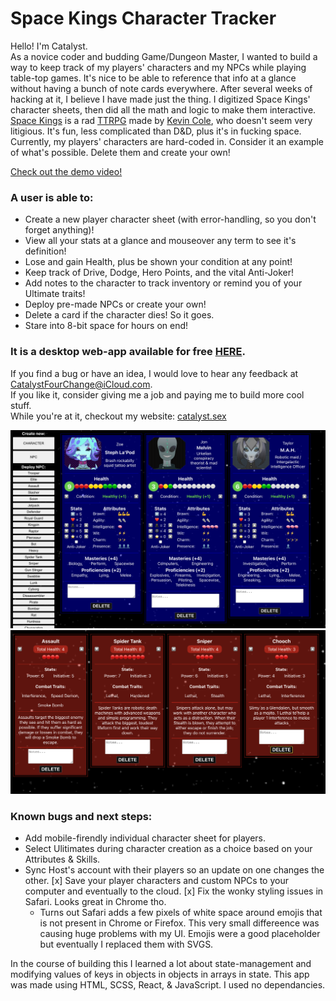 # Space Kings Character Tracker

Hello! I'm Catalyst.  
As a novice coder and budding Game/Dungeon Master, I wanted to build a way to keep track of my players' characters and my NPCs while playing table-top games. It's nice to be able to reference that info at a glance without having a bunch of note cards everywhere. After several weeks of hacking at it, I believe I have made just the thing.
I digitized Space Kings' character sheets, then did all the math and logic to make them interactive. [Space Kings](https://supertry.itch.io/spacekings) is a rad [TTRPG](https://en.wikipedia.org/wiki/Tabletop_role-playing_game) made by [Kevin Cole](https://supertry.itch.io), who doesn't seem very litigious. It's fun, less complicated than D&D, plus it's in fucking space. Currently, my players' characters are hard-coded in. Consider it an example of what's possible. Delete them and create your own!

[Check out the demo video!](https://youtu.be/0xiAX2rOWQg) 


### A user is able to:
- Create a new player character sheet (with error-handling, so you don't forget anything)!
- View all your stats at a glance and mouseover any term to see it's definition!
- Lose and gain Health, plus be shown your condition at any point!
- Keep track of Drive, Dodge, Hero Points, and the vital Anti-Joker! 
- Add notes to the character to track inventory or remind you of your Ultimate traits!
- Deploy pre-made NPCs or create your own!
- Delete a card if the character dies! So it goes.
- Stare into 8-bit space for hours on end!

### It is a desktop web-app available for free [HERE](https://space-kings-desktop.vercel.app).

If you find a bug or have an idea, I would love to hear any feedback at [CatalystFourChange@iCloud.com](mailto:catalystfourchange@icloud.com).  
If you like it, consider giving me a job and paying me to build more cool stuff.  
While you're at it, checkout my website: [catalyst.sex](https://catalyst.sex)

![screenshot of app showing player characters](https://github.com/Catalyst4Change/ttg-v2/blob/main/Screenshot%202023-03-04%20at%202.19.46%20AM.png)
![screenshot of NPCs](https://github.com/Catalyst4Change/ttg-v2/blob/main/Screenshot%202023-03-04%20at%202.32.37%20AM.png)

### Known bugs and next steps:

- Add mobile-firendly individual character sheet for players. 
- Select Ulitimates during character creation as a choice based on your Attributes & Skills.
- Sync Host's account with their players so an update on one changes the other.
[x] Save your player characters and custom NPCs to your computer and eventually to the cloud.
[x] Fix the wonky styling issues in Safari. Looks great in Chrome tho.
  - Turns out Safari adds a few pixels of white space around emojis that is not present in Chrome or Firefox. This very small differeence was causing huge problems with my UI. Emojis were a good placeholder but eventually I replaced them with SVGS.

In the course of building this I learned a lot about state-management and modifying values of keys in objects in objects in arrays in state. 
This app was made using HTML, SCSS, React, & JavaScript. I used no dependancies.
